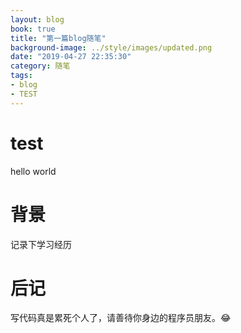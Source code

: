 ```yaml
---
layout: blog
book: true
title: "第一篇blog随笔"
background-image: ../style/images/updated.png
date: "2019-04-27 22:35:30"
category: 随笔
tags:
- blog
- TEST
---
```

# test
   hello world

# 背景
   记录下学习经历


# 后记
写代码真是累死个人了，请善待你身边的程序员朋友。😂
